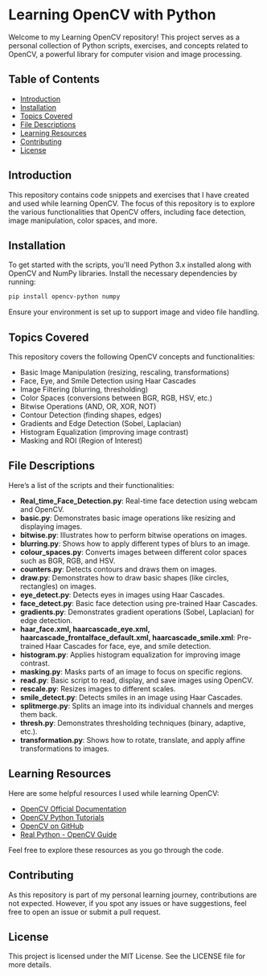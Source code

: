 # Learning OpenCV with Python

Welcome to my Learning OpenCV repository! This project serves as a personal collection of Python scripts, exercises, and concepts related to OpenCV, a powerful library for computer vision and image processing.

## Table of Contents
- [Introduction](#introduction)
- [Installation](#installation)
- [Topics Covered](#topics-covered)
- [File Descriptions](#file-descriptions)
- [Learning Resources](#learning-resources)
- [Contributing](#contributing)
- [License](#license)

## Introduction
This repository contains code snippets and exercises that I have created and used while learning OpenCV. The focus of this repository is to explore the various functionalities that OpenCV offers, including face detection, image manipulation, color spaces, and more.

## Installation
To get started with the scripts, you'll need Python 3.x installed along with OpenCV and NumPy libraries. Install the necessary dependencies by running:

```bash
pip install opencv-python numpy
```

Ensure your environment is set up to support image and video file handling.

## Topics Covered
This repository covers the following OpenCV concepts and functionalities:

- Basic Image Manipulation (resizing, rescaling, transformations)
- Face, Eye, and Smile Detection using Haar Cascades
- Image Filtering (blurring, thresholding)
- Color Spaces (conversions between BGR, RGB, HSV, etc.)
- Bitwise Operations (AND, OR, XOR, NOT)
- Contour Detection (finding shapes, edges)
- Gradients and Edge Detection (Sobel, Laplacian)
- Histogram Equalization (improving image contrast)
- Masking and ROI (Region of Interest)

## File Descriptions
Here’s a list of the scripts and their functionalities:

- **Real_time_Face_Detection.py**: Real-time face detection using webcam and OpenCV.
- **basic.py**: Demonstrates basic image operations like resizing and displaying images.
- **bitwise.py**: Illustrates how to perform bitwise operations on images.
- **blurring.py**: Shows how to apply different types of blurs to an image.
- **colour_spaces.py**: Converts images between different color spaces such as BGR, RGB, and HSV.
- **counters.py**: Detects contours and draws them on images.
- **draw.py**: Demonstrates how to draw basic shapes (like circles, rectangles) on images.
- **eye_detect.py**: Detects eyes in images using Haar Cascades.
- **face_detect.py**: Basic face detection using pre-trained Haar Cascades.
- **gradients.py**: Demonstrates gradient operations (Sobel, Laplacian) for edge detection.
- **haar_face.xml, haarcascade_eye.xml, haarcascade_frontalface_default.xml, haarcascade_smile.xml**: Pre-trained Haar Cascades for face, eye, and smile detection.
- **histogram.py**: Applies histogram equalization for improving image contrast.
- **masking.py**: Masks parts of an image to focus on specific regions.
- **read.py**: Basic script to read, display, and save images using OpenCV.
- **rescale.py**: Resizes images to different scales.
- **smile_detect.py**: Detects smiles in an image using Haar Cascades.
- **splitmerge.py**: Splits an image into its individual channels and merges them back.
- **thresh.py**: Demonstrates thresholding techniques (binary, adaptive, etc.).
- **transformation.py**: Shows how to rotate, translate, and apply affine transformations to images.

## Learning Resources
Here are some helpful resources I used while learning OpenCV:

- [OpenCV Official Documentation](https://docs.opencv.org)
- [OpenCV Python Tutorials](https://opencv-python-tutroals.readthedocs.io/en/latest/)
- [OpenCV on GitHub](https://github.com/opencv/opencv)
- [Real Python - OpenCV Guide](https://realpython.com/)

Feel free to explore these resources as you go through the code.

## Contributing
As this repository is part of my personal learning journey, contributions are not expected. However, if you spot any issues or have suggestions, feel free to open an issue or submit a pull request.

## License
This project is licensed under the MIT License. See the LICENSE file for more details.
